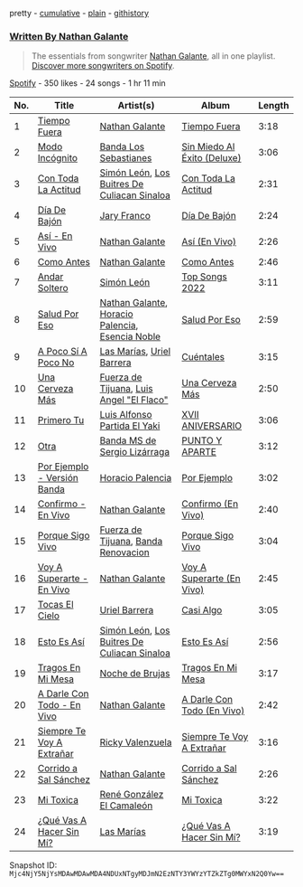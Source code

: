 pretty - [cumulative](/playlists/cumulative/37i9dQZF1EFSipnR79Y2Xq.md) - [plain](/playlists/plain/37i9dQZF1EFSipnR79Y2Xq) - [githistory](https://github.githistory.xyz/mackorone/spotify-playlist-archive/blob/main/playlists/plain/37i9dQZF1EFSipnR79Y2Xq)

### [Written By Nathan Galante](https://open.spotify.com/playlist/37i9dQZF1EFSipnR79Y2Xq)

> The essentials from songwriter <a href="https://artists.spotify.com/songwriter/7m03aDw5dqfBpheQEDSYGp">Nathan Galante</a>, all in one playlist\. <a href="spotify:genre:0JQ5DAqbMKFSCjnQr8QZ3O">Discover more songwriters on Spotify</a>.

[Spotify](https://open.spotify.com/user/spotify) - 350 likes - 24 songs - 1 hr 11 min

| No. | Title | Artist(s) | Album | Length |
|---|---|---|---|---|
| 1 | [Tiempo Fuera](https://open.spotify.com/track/01gAbqtPWVRLzHKZjqbtwM) | [Nathan Galante](https://open.spotify.com/artist/0mYDDBNR5KCRC68CkmeOJB) | [Tiempo Fuera](https://open.spotify.com/album/3ofYz6uyOpKbp8DHnCefh3) | 3:18 |
| 2 | [Modo Incógnito](https://open.spotify.com/track/7h1KxwCRPI9WC3hJyLuF8g) | [Banda Los Sebastianes](https://open.spotify.com/artist/0HgICyWHmS6rnl8xWEd0x6) | [Sin Miedo Al Éxito \(Deluxe\)](https://open.spotify.com/album/06RNnPXzGC23bqQiCDTotI) | 3:06 |
| 3 | [Con Toda La Actitud](https://open.spotify.com/track/6J6UUsCUZTDEnfsRjlx204) | [Simón León](https://open.spotify.com/artist/4mTHBSlYMRCM1c22vaQjh0), [Los Buitres De Culiacan Sinaloa](https://open.spotify.com/artist/535ap2f16rTOKTMPTkvbGB) | [Con Toda La Actitud](https://open.spotify.com/album/03GA53bmUWFhRW7j0V0wuO) | 2:31 |
| 4 | [Día De Bajón](https://open.spotify.com/track/3iZFmfp6v6u4sldfg7HgRo) | [Jary Franco](https://open.spotify.com/artist/01agtJ7Ob6B8N8jC8QvAJ6) | [Día De Bajón](https://open.spotify.com/album/3u6jVCx2tYFPRQtzKpUyaM) | 2:24 |
| 5 | [Así \- En Vivo](https://open.spotify.com/track/42VytKp0lKpe2r8Yc9AQ4A) | [Nathan Galante](https://open.spotify.com/artist/0mYDDBNR5KCRC68CkmeOJB) | [Así \(En Vivo\)](https://open.spotify.com/album/0PZeRC7Xtc9n29XEzKbsFx) | 2:26 |
| 6 | [Como Antes](https://open.spotify.com/track/1dyDEkhjJ0T3Qmbio4LpqX) | [Nathan Galante](https://open.spotify.com/artist/0mYDDBNR5KCRC68CkmeOJB) | [Como Antes](https://open.spotify.com/album/4dXvaYgS1eGbZCMa41lSrr) | 2:46 |
| 7 | [Andar Soltero](https://open.spotify.com/track/5RlNv7SVUz96curwoPe3zy) | [Simón León](https://open.spotify.com/artist/4mTHBSlYMRCM1c22vaQjh0) | [Top Songs 2022](https://open.spotify.com/album/52kJMVI7KXoWQLcz6p0twI) | 3:11 |
| 8 | [Salud Por Eso](https://open.spotify.com/track/44aafvQtAsQ8FcVDne725k) | [Nathan Galante](https://open.spotify.com/artist/0mYDDBNR5KCRC68CkmeOJB), [Horacio Palencia](https://open.spotify.com/artist/7arK8QUX7X61NIkChn9no2), [Esencia Noble](https://open.spotify.com/artist/7JvS3PC6AQ9agVN0dm7iEr) | [Salud Por Eso](https://open.spotify.com/album/5rhp0Kg67gEvo7qsq3saFR) | 2:59 |
| 9 | [A Poco Sí A Poco No](https://open.spotify.com/track/6PPtVe7mYShJD9wIie5MKa) | [Las Marías](https://open.spotify.com/artist/1BsFNAYZkEx6rvQJH4sN6w), [Uriel Barrera](https://open.spotify.com/artist/3pfVmZKUiPAsoIVAa1I8lH) | [Cuéntales](https://open.spotify.com/album/1Ktc4MmcSCn0ddnT8Uin9D) | 3:15 |
| 10 | [Una Cerveza Más](https://open.spotify.com/track/0l8Ai0UPJ1hYOMQcaDa9Vr) | [Fuerza de Tijuana](https://open.spotify.com/artist/0OtCwdMEGIi0GCeLGCO2tQ), [Luis Angel "El Flaco"](https://open.spotify.com/artist/4kJ2OBSNasUA4yOT5NCfCl) | [Una Cerveza Más](https://open.spotify.com/album/7q35s381xW8eW6n6d0twtC) | 2:50 |
| 11 | [Primero Tu](https://open.spotify.com/track/1Ia0J3DtOitPrvYVnjT4Ob) | [Luis Alfonso Partida El Yaki](https://open.spotify.com/artist/5l6N2hoIaP7snXdjnCULvk) | [XVII ANIVERSARIO](https://open.spotify.com/album/4cnDNI7pytSivupozFsMi7) | 3:06 |
| 12 | [Otra](https://open.spotify.com/track/50bGZzlFcee3MEmacYBw3e) | [Banda MS de Sergio Lizárraga](https://open.spotify.com/artist/2C6i0I5RiGzDKN9IAF8reh) | [PUNTO Y APARTE](https://open.spotify.com/album/7gweMRej5j0jzExxgwreci) | 3:12 |
| 13 | [Por Ejemplo \- Versión Banda](https://open.spotify.com/track/53PxyMdMIFOG4VhuA1N1bC) | [Horacio Palencia](https://open.spotify.com/artist/7arK8QUX7X61NIkChn9no2) | [Por Ejemplo](https://open.spotify.com/album/2hPh0n7Rf4pk5lrgsiTLCM) | 3:02 |
| 14 | [Confirmo \- En Vivo](https://open.spotify.com/track/0P4qrOO0kk7lru6WQV4qIt) | [Nathan Galante](https://open.spotify.com/artist/0mYDDBNR5KCRC68CkmeOJB) | [Confirmo \(En Vivo\)](https://open.spotify.com/album/6TSpDvl2aa6W5XRX2pWyfs) | 2:40 |
| 15 | [Porque Sigo Vivo](https://open.spotify.com/track/1sWJERxemKdTKXVGL4zFrJ) | [Fuerza de Tijuana](https://open.spotify.com/artist/0OtCwdMEGIi0GCeLGCO2tQ), [Banda Renovacion](https://open.spotify.com/artist/6yRnpibMV9phmk5aIiqhVk) | [Porque Sigo Vivo](https://open.spotify.com/album/75AAhtE3Tff60VDqsQ8hOf) | 3:04 |
| 16 | [Voy A Superarte \- En Vivo](https://open.spotify.com/track/4j0gW8CD4w9qiX3JBvVcei) | [Nathan Galante](https://open.spotify.com/artist/0mYDDBNR5KCRC68CkmeOJB) | [Voy A Superarte \(En Vivo\)](https://open.spotify.com/album/6tMFnDvudKXUOlsfkefgdx) | 2:45 |
| 17 | [Tocas El Cielo](https://open.spotify.com/track/3x27kK7eSGhxc6PzSgPoeh) | [Uriel Barrera](https://open.spotify.com/artist/3pfVmZKUiPAsoIVAa1I8lH) | [Casi Algo](https://open.spotify.com/album/6xSYTJWevYBfj3ss9Jciuv) | 3:05 |
| 18 | [Esto Es Así](https://open.spotify.com/track/4t9EQ2mAXzPZLpMPwDAGIM) | [Simón León](https://open.spotify.com/artist/4mTHBSlYMRCM1c22vaQjh0), [Los Buitres De Culiacan Sinaloa](https://open.spotify.com/artist/535ap2f16rTOKTMPTkvbGB) | [Esto Es Así](https://open.spotify.com/album/32ZX00cqoOq3l8c2iwZ88x) | 2:56 |
| 19 | [Tragos En Mi Mesa](https://open.spotify.com/track/4642EXxwNH8Z3WamZeoD2X) | [Noche de Brujas](https://open.spotify.com/artist/1bwsprbGyKx2vBbPAwVebl) | [Tragos En Mi Mesa](https://open.spotify.com/album/4YXv1lZBaFinDMRgfgktjN) | 3:17 |
| 20 | [A Darle Con Todo \- En Vivo](https://open.spotify.com/track/7kMnOMAVYzFnJXRqU6cvqD) | [Nathan Galante](https://open.spotify.com/artist/0mYDDBNR5KCRC68CkmeOJB) | [A Darle Con Todo \(En Vivo\)](https://open.spotify.com/album/0sE8OAlzBJE2bRd96WTj1H) | 2:42 |
| 21 | [Siempre Te Voy A Extrañar](https://open.spotify.com/track/0ckp8hGuGLcG5wpJaIgU3b) | [Ricky Valenzuela](https://open.spotify.com/artist/0gMREHxpil2Psc4VRY0urJ) | [Siempre Te Voy A Extrañar](https://open.spotify.com/album/1NBLHCYkm4hgrh7BeSXWBP) | 3:16 |
| 22 | [Corrido a Sal Sánchez](https://open.spotify.com/track/2gAFOnxgXE7KZ1L3CU3Mtr) | [Nathan Galante](https://open.spotify.com/artist/0mYDDBNR5KCRC68CkmeOJB) | [Corrido a Sal Sánchez](https://open.spotify.com/album/7rfsbU64lcWoAbxraGmeBW) | 2:26 |
| 23 | [Mi Toxica](https://open.spotify.com/track/2cyoeBgg53OnFhL2oE0EGZ) | [René González El Camaleón](https://open.spotify.com/artist/0nnqDGxsJzT8St1QjegXU0) | [Mi Toxica](https://open.spotify.com/album/2ZjnBZPrdxIiJmYnJEc1Wi) | 3:22 |
| 24 | [¿Qué Vas A Hacer Sin Mí?](https://open.spotify.com/track/3Ebp9mbcQRPeItbcccvx4Y) | [Las Marías](https://open.spotify.com/artist/1BsFNAYZkEx6rvQJH4sN6w) | [¿Qué Vas A Hacer Sin Mí?](https://open.spotify.com/album/65yyiSr8XiQrLoUyUPGfZ4) | 3:19 |

Snapshot ID: `Mjc4NjY5NjYsMDAwMDAwMDA4NDUxNTgyMDJmN2EzNTY3YWYzYTZkZTg0MWYxN2Q0Yw==`
